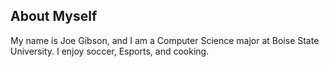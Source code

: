 ## About Myself

My name is Joe Gibson, and I am a Computer Science major at Boise State University. I enjoy soccer, Esports, and cooking. 




